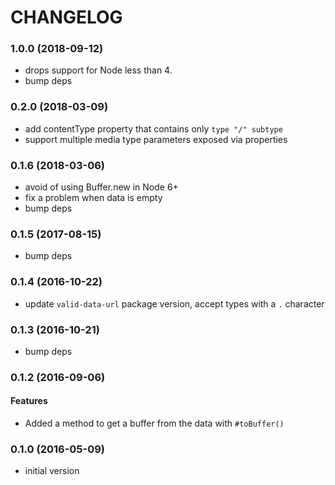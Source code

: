 # CHANGELOG

<a name="1.0.0"></a>
### 1.0.0 (2018-09-12)

* drops support for Node less than 4.
* bump deps


<a name="0.2.0"></a>
### 0.2.0 (2018-03-09)

* add contentType property that contains only `type "/" subtype`
* support multiple media type parameters exposed via properties


<a name="0.1.6"></a>
### 0.1.6 (2018-03-06)

* avoid of using Buffer.new in Node 6+
* fix a problem when data is empty
* bump deps


<a name="0.1.5"></a>
### 0.1.5 (2017-08-15)

* bump deps


<a name="0.1.4"></a>
### 0.1.4 (2016-10-22)

* update `valid-data-url` package version, accept types with a `.` character


<a name="0.1.3"></a>
### 0.1.3 (2016-10-21)

* bump deps


<a name="0.1.2"></a>
### 0.1.2 (2016-09-06)

#### Features

* Added a method to get a buffer from the data with `#toBuffer()`


<a name="0.1.0"></a>
### 0.1.0 (2016-05-09)


* initial version
